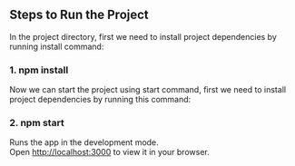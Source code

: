 ## Steps to Run the Project

In the project directory, first we need to install project dependencies by running install command:

### 1. npm install

Now we can start the project using start command, first we need to install project dependencies by running this command:

### 2. npm start

Runs the app in the development mode.\
Open [http://localhost:3000](http://localhost:3000) to view it in your browser.
 
